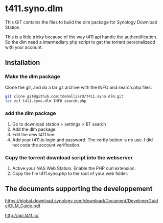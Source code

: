 # t411.syno.dlm
This GIT contains the files to build the dlm package for Synology Download Station.


This is a little tricky because of the way t411 api handle the authentification. So the dlm need a intermediary php script to get the torrent personalizedd with your account.

## Installation

### Make the dlm package
Clone the git, and do a tar gz archive with the INFO and search.php files:
```bash
git clone git@github.com:tdemalliard/t411.syno.dlm.git
tar zcf t411.syno.dlm INFO search.php
```

### add the dlm package
1. Go to download station > settings > BT search
2. Add the dlm package
3. Edit the new t411 line
4. Add your t411.io login and password. The verify button is no use. I did not code the account verification.

### Copy the torrent download script into the webserver
1. Active your NAS Web Station. Enable the PHP curl extension.
2. Copy the file t411.syno.php to the root of your web folder.


## The documents supporting the developpement
https://global.download.synology.com/download/Document/DeveloperGuide/DLM_Guide.pdf

http://api.t411.io/
